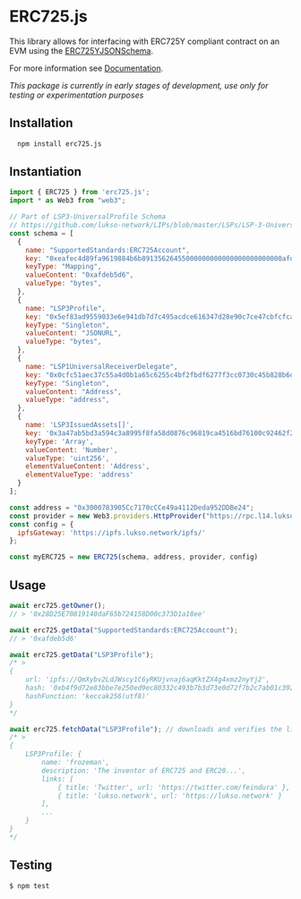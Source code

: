 # ERC725.js

This library allows for interfacing with ERC725Y compliant contract on an EVM using the [ERC725YJSONSchema](https://github.com/lukso-network/LIPs/blob/master/LSPs/LSP-2-ERC725YJSONSchema.md).

For more information see [Documentation](https://erc725js.readthedocs.io/en/latest/).

*This package is currently in early stages of development, use only for testing or experimentation purposes*

## Installation

```bash
  npm install erc725.js
```

## Instantiation
```js
import { ERC725 } from 'erc725.js';
import * as Web3 from "web3";

// Part of LSP3-UniversalProfile Schema
// https://github.com/lukso-network/LIPs/blob/master/LSPs/LSP-3-UniversalProfile.md
const schema = [
  {
    name: "SupportedStandards:ERC725Account",
    key: "0xeafec4d89fa9619884b6b89135626455000000000000000000000000afdeb5d6",
    keyType: "Mapping",
    valueContent: "0xafdeb5d6",
    valueType: "bytes",
  },
  {
    name: "LSP3Profile",
    key: "0x5ef83ad9559033e6e941db7d7c495acdce616347d28e90c7ce47cbfcfcad3bc5",
    keyType: "Singleton",
    valueContent: "JSONURL",
    valueType: "bytes",
  },
  {
    name: "LSP1UniversalReceiverDelegate",
    key: "0x0cfc51aec37c55a4d0b1a65c6255c4bf2fbdf6277f3cc0730c45b828b6db8b47",
    keyType: "Singleton",
    valueContent: "Address",
    valueType: "address",
  },
  {
    name: 'LSP3IssuedAssets[]',
    key: '0x3a47ab5bd3a594c3a8995f8fa58d0876c96819ca4516bd76100c92462f2f9dc0',
    keyType: 'Array',
    valueContent: 'Number',
    valueType: 'uint256',
    elementValueContent: 'Address',
    elementValueType: 'address'
  }
];

const address = "0x3000783905Cc7170cCCe49a4112Deda952DDBe24";
const provider = new Web3.providers.HttpProvider("https://rpc.l14.lukso.network");
const config = {
  ipfsGateway: 'https://ipfs.lukso.network/ipfs/'
};

const myERC725 = new ERC725(schema, address, provider, config)
```

## Usage

```js
await erc725.getOwner();
// > '0x28D25E70819140daF65b724158D00c373D1a18ee'

await erc725.getData("SupportedStandards:ERC725Account");
// > '0xafdeb5d6'

await erc725.getData("LSP3Profile");
/* >
{
    url: 'ipfs://QmXybv2LdJWscy1C6yRKUjvnaj6aqKktZX4g4xmz2nyYj2',
    hash: '0xb4f9d72e83bbe7e250ed9ec80332c493b7b3d73e0d72f7b2c7ab01c39216eb1a',
    hashFunction: 'keccak256(utf8)'
}
*/

await erc725.fetchData("LSP3Profile"); // downloads and verifies the linked JSON
/* > 
{
    LSP3Profile: {
        name: 'frozeman',
        description: 'The inventor of ERC725 and ERC20...',
        links: [
            { title: 'Twitter', url: 'https://twitter.com/feindura' },
            { title: 'lukso.network', url: 'https://lukso.network' }
        ],
        ...
    }
}
*/
```

## Testing


```shell script
$ npm test
```

